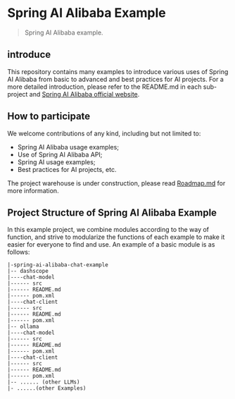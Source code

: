 # Spring AI Alibaba Example

> Spring AI Alibaba example.

## introduce

This repository contains many examples to introduce various uses of Spring AI Alibaba from basic to advanced and best practices for AI projects.
For a more detailed introduction, please refer to the README.md in each sub-project and [Spring AI Alibaba official website](https://java2ai.com).

## How to participate

We welcome contributions of any kind, including but not limited to:

- Spring AI Alibaba usage examples;
- Use of Spring AI Alibaba API;
- Spring AI usage examples;
- Best practices for AI projects, etc.

The project warehouse is under construction, please read [Roadmap.md](./Roadmap-zh.md) for more information.

## Project Structure of Spring AI Alibaba Example

In this example project, we combine modules according to the way of function, and strive to modularize the functions of each example to make it easier for everyone to find and use. An example of a basic module is as follows:

```text
|-spring-ai-alibaba-chat-example
|-- dashscope
|----chat-model
|------ src
|------ README.md
|------ pom.xml
|----chat-client
|------ src
|------ README.md
|------ pom.xml
|-- ollama
|----chat-model
|------ src
|------ README.md
|------ pom.xml
|----chat-client
|------ src
|------ README.md
|------ pom.xml
|-- ...... (other LLMs)
|- ......(other Examples)
```
